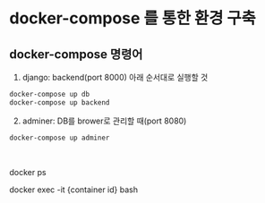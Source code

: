 # docker-compose 를 통한 환경 구축

## docker-compose 명령어

1. django: backend(port 8000)
    아래 순서대로 실행할 것
  ```bash
  docker-compose up db
  docker-compose up backend
  ```

2. adminer: DB를 brower로 관리할 때(port 8080)

```bash
docker-compose up adminer
```

​	

docker ps

docker exec -it {container id} bash

